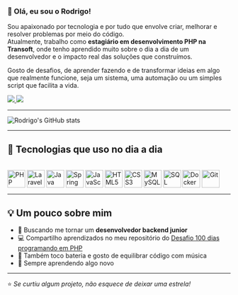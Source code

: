 ### 👋 Olá, eu sou o Rodrigo!

Sou apaixonado por tecnologia e por tudo que envolve criar, melhorar e resolver problemas por meio do código.  
Atualmente, trabalho como **estagiário em desenvolvimento PHP na Transoft**, onde tenho aprendido muito sobre o dia a dia de um desenvolvedor e o impacto real das soluções que construímos.  

Gosto de desafios, de aprender fazendo e de transformar ideias em algo que realmente funcione, seja um sistema, uma automação ou um simples script que facilita a vida.

<div>
  <a href="mailto:rodrigo.pepato@gmail.com" target="_blank">
    <img src="https://img.shields.io/badge/-Gmail-%23333?style=for-the-badge&logo=gmail&logoColor=white">
  </a>
  <a href="https://www.linkedin.com/in/rodrigopepato" target="_blank">
    <img src="https://img.shields.io/badge/-LinkedIn-%230077B5?style=for-the-badge&logo=linkedin&logoColor=white">
  </a>
</div>

---

![Rodrigo's GitHub stats](https://github-readme-stats.vercel.app/api?username=rodrigopepato&show_icons=true&theme=tokyonight)

---

## 🚀 Tecnologias que uso no dia a dia

<div style="display: inline_block"><br>
  <img align="center" alt="PHP" height="40" width="40" src="https://cdn.jsdelivr.net/gh/devicons/devicon/icons/php/php-original.svg" />
  <img align="center" alt="Laravel" height="40" width="40"src="https://cdn.jsdelivr.net/gh/devicons/devicon@latest/icons/laravel/laravel-original.svg" />
  <img align="center" alt="Java" height="40" width="40" src="https://cdn.jsdelivr.net/gh/devicons/devicon/icons/java/java-original.svg" />
  <img align="center" alt="Spring Boot" height="40" width="40" src="https://cdn.jsdelivr.net/gh/devicons/devicon/icons/spring/spring-original.svg" />
  <img align="center" alt="JavaScript" height="40" width="40" src="https://cdn.jsdelivr.net/gh/devicons/devicon@latest/icons/javascript/javascript-original.svg" />
  <img align="center" alt="HTML5" height="40" width="40" src="https://cdn.jsdelivr.net/gh/devicons/devicon/icons/html5/html5-original.svg" />
  <img align="center" alt="CSS3" height="40" width="40" src="https://cdn.jsdelivr.net/gh/devicons/devicon/icons/css3/css3-original.svg" />
  <img align="center" alt="MySQL" height="40" width="40" src="https://cdn.jsdelivr.net/gh/devicons/devicon/icons/mysql/mysql-original-wordmark.svg" />
  <img align="center" alt="SQL Developer (Oracle)" height="40" width="40" src="https://cdn.jsdelivr.net/gh/devicons/devicon@latest/icons/oracle/oracle-original.svg" />
  <img align="center" alt="Docker" height="40" width="40" src="https://cdn.jsdelivr.net/gh/devicons/devicon/icons/docker/docker-original.svg" />
  <img align="center" alt="Git" height="40" width="40" src="https://cdn.jsdelivr.net/gh/devicons/devicon/icons/git/git-original.svg" />
</div>

---

## 💡 Um pouco sobre mim

- 🎯 Buscando me tornar um **desenvolvedor backend junior**  
- 💻 Compartilho aprendizados no meu repositório do [Desafio 100 dias programando em PHP](https://lnkd.in/dHEgQUtQ)  
- 🥁 Também toco bateria e gosto de equilibrar código com música  
- 🌱 Sempre aprendendo algo novo

---

⭐ _Se curtiu algum projeto, não esquece de deixar uma estrela!_
